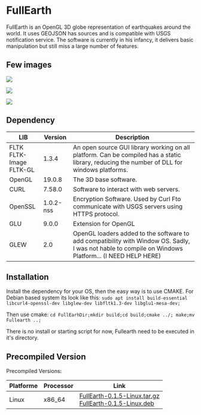 # FullEarth
FullEarth is an OpenGL 3D globe representation of earthquakes around the world.
It uses GEOJSON has sources and is compatible with USGS notification service.
The software is currently in his infancy, it delivers basic manipulation but still miss a large number of features.
## Few images 
<img src="https://cdn.eintel.net/Images/Fullearth-01.png"></img>

<img src="https://cdn.eintel.net/Images/Fullearth-02.png"></img>

<img src="https://cdn.eintel.net/Images/Fullearth-03.png"></img>

## Dependency 

| LIB | Version | Description|
|-----|---------|------------|
| FLTK  <br/> FLTK-Image <br/> FLTK-GL| 1.3.4 | An open source GUI library working on all platform. Can be compiled has a static library, reducing the number of DLL for windows platforms. |
| OpenGL | 19.0.8 | The 3D base software.|
| CURL | 7.58.0 | Software to interact with web servers.|
| OpenSSL | 1.0.2-nss| Encryption Software. Used by Curl Fto communicate with USGS servers using HTTPS protocol. 
| GLU  | 9.0.0 | Extension for OpenGL |
| GLEW | 2.0 | OpenGL loaders added to the software to add compatibility with Window OS. Sadly, I was not hable to compile on Windows Platform... (I NEED HELP HERE)|

## Installation
Install the dependency for your OS, then the easy way is to use CMAKE.
For Debian based system its look like this:
`sudo apt install build-essential libcurl4-openssl-dev libglew-dev libfltk1.3-dev libglu1-mesa-dev;`

Then use cmake:
`cd FullEarhDir;mkdir build;cd build;cmake ../; make;mv Fullearth ..;`

There is no install or starting script for now, Fullearth need to be executed in it's directory.

## Precompiled Version

Precompiled Versions:

|Platforme|Processor|Link|
|---------|---------|----|
| Linux   | x86_64  | <a href="https://cdn.eintel.net/Softwares/FullEarth-0.1.5-Linux.tar.gz"> FullEarth-0.1.5-Linux.tar.gz</a><br/><a href="https://cdn.eintel.net/Softwares/FullEarth-0.1.5-Linux.deb"> FullEarth-0.1.5-Linux.deb</a>
